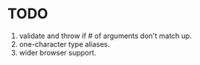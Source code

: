 TODO
====

1. validate and throw if # of arguments don't match up.
2. one-character type aliases.
3. wider browser support.
